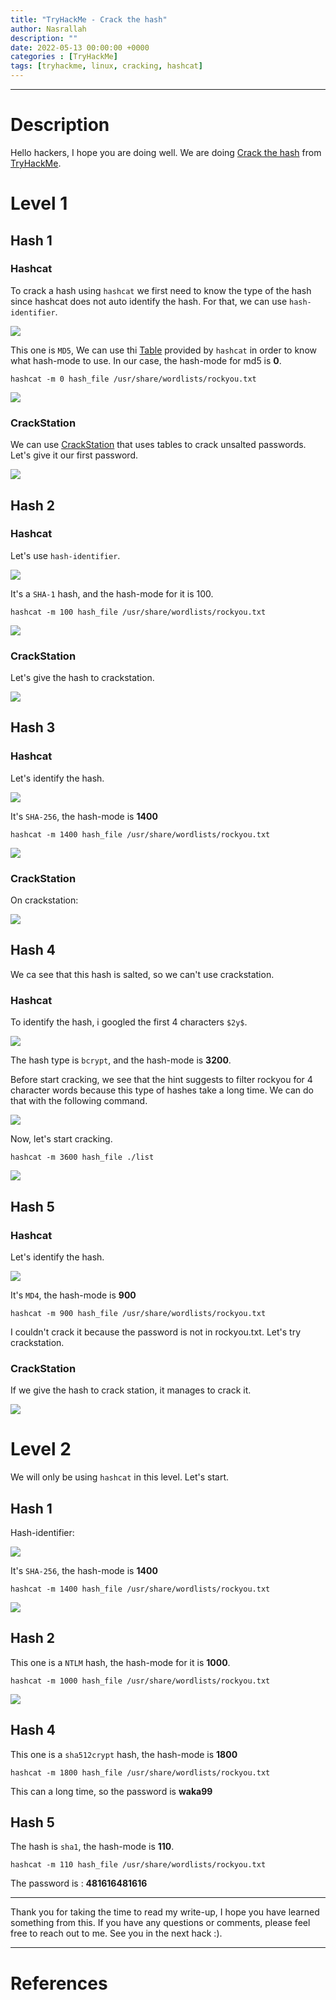 ```yaml
---
title: "TryHackMe - Crack the hash"
author: Nasrallah
description: ""
date: 2022-05-13 00:00:00 +0000
categories : [TryHackMe]
tags: [tryhackme, linux, cracking, hashcat]
---
```


<div align="center"> <script src="https://tryhackme.com/badge/367641"></script> </div>

---


# **Description**

Hello hackers, I hope you are doing well. We are doing [Crack the hash](https://tryhackme.com/room/crackthehash) from [TryHackMe](https://tryhackme.com).

# **Level 1**

## Hash 1

### Hashcat

To crack a hash using `hashcat` we first need to know the type of the hash since hashcat does not auto identify the hash. For that, we can use `hash-identifier`.

![](/assets/img/tryhackme/crackthehash/2.png)

This one is `MD5`, We can use thi [Table](https://hashcat.net/wiki/doku.php?id=example_hashes) provided by `hashcat` in order to know what hash-mode to use. In our case, the hash-mode for md5 is **0**.

`hashcat -m 0 hash_file /usr/share/wordlists/rockyou.txt`

![](/assets/img/tryhackme/crackthehash/3.png)

### CrackStation

We can use [CrackStation](https://crackstation.net/) that uses tables to crack unsalted passwords. Let's give it our first password.

![](/assets/img/tryhackme/crackthehash/1.png)

## Hash 2

### Hashcat

Let's use `hash-identifier`.

![](/assets/img/tryhackme/crackthehash/4.png)

It's a `SHA-1` hash, and the hash-mode for it is 100.

`hashcat -m 100 hash_file /usr/share/wordlists/rockyou.txt`

![](/assets/img/tryhackme/crackthehash/5.png)


### CrackStation

Let's give the hash to crackstation.

![](/assets/img/tryhackme/crackthehash/6.png)

## Hash 3

### Hashcat

Let's identify the hash.

![](/assets/img/tryhackme/crackthehash/7.png)

It's `SHA-256`, the hash-mode is **1400**

`hashcat -m 1400 hash_file /usr/share/wordlists/rockyou.txt`

![](/assets/img/tryhackme/crackthehash/8.png)

### CrackStation

On crackstation:

![](/assets/img/tryhackme/crackthehash/9.png)

## Hash 4

We ca see that this hash is salted, so we can't use crackstation.

### Hashcat 

To identify the hash, i googled the first 4 characters `$2y$`.

![](/assets/img/tryhackme/crackthehash/10.png)

The hash type is `bcrypt`, and the hash-mode is **3200**.

Before start cracking, we see that the hint suggests to filter rockyou for 4 character words because this type of hashes take a long time. We can do that with the following command.

![](/assets/img/tryhackme/crackthehash/11.png)

Now, let's start cracking.

`hashcat -m 3600 hash_file ./list`

![](/assets/img/tryhackme/crackthehash/12.png)


## Hash 5

### Hashcat 

Let's identify the hash.

![](/assets/img/tryhackme/crackthehash/13.png)

It's `MD4`, the hash-mode is **900**

`hashcat -m 900 hash_file /usr/share/wordlists/rockyou.txt`

I couldn't crack it because the password is not in rockyou.txt. Let's try crackstation. 

### CrackStation

If we give the hash to crack station, it manages to crack it.

![](/assets/img/tryhackme/crackthehash/14.png)


# **Level 2**

We will only be using `hashcat` in this level. Let's start.

## Hash 1

Hash-identifier:

![](/assets/img/tryhackme/crackthehash/15.png)

It's `SHA-256`, the hash-mode is **1400**

`hashcat -m 1400 hash_file /usr/share/wordlists/rockyou.txt`

![](/assets/img/tryhackme/crackthehash/16.png)

## Hash 2 

This one is a `NTLM` hash, the hash-mode for it is **1000**.

`hashcat -m 1000 hash_file /usr/share/wordlists/rockyou.txt`

![](/assets/img/tryhackme/crackthehash/17.png)


## Hash 4

This one is a `sha512crypt` hash, the hash-mode is **1800**

`hashcat -m 1800 hash_file /usr/share/wordlists/rockyou.txt`

This can a long time, so the password is **waka99**

## Hash 5

The hash is `sha1`, the hash-mode is **110**.

`hashcat -m 110 hash_file /usr/share/wordlists/rockyou.txt`

The password is : **481616481616**

---

Thank you for taking the time to read my write-up, I hope you have learned something from this. If you have any questions or comments, please feel free to reach out to me. See you in the next hack :).

---

# References
